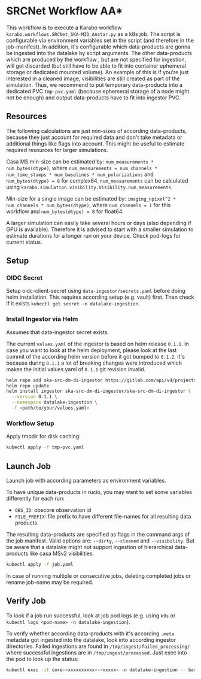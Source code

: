 # SRCNet Workflow AA*

This workflow is to execute a Karabo workflow `karabo.workflows.SRCNet_SKA-MID_AAstar.py` as a k8s job. The script is configurable via environment variables set in the script (and therefore in the job-manifest). In addition, it's configurable which data-products are gonna be ingested into the datalake by script arguments. The other data-products which are produced by the workflow , but are not specified for ingestion, will get discarded (but still have to be able to fit into container ephemeral storage or dedicated mounted volume). An example of this is if you're just interested in a cleaned image, visibilities are still created as part of the simulation. Thus, we recommend to put temporary data-products into a dedicated PVC `tmp-pvc.yaml` (because ephemeral storage of a node might not be enough) and output data-products have to fit into ingestor PVC.

## Resources

The following calculations are just min-sizes of according data-products, because they just account for required data and don't take metadata or additional things like flags into account. This might be useful to estimate required resources for larger simulations.

Casa MS min-size can be estimated by: `num_measurements * num_bytes(dtype)`, where `num_measurements = num_channels * num_time_stamps * num_baselines * num_polarizations` and `num_bytes(dtype) = 8` for complex64.
`num_measurements` can be calculated using `karabo.simulation.visibility.Visibility.num_measurements`.

Min-size for a single image can be estimated by: `imaging_npixel^2 * num_channels * num_bytes(dtype)`, where `num_channels = 1` for this workflow and `num_bytes(dtype) = 8` for float64.

A larger simulation can easily take several hours or days (also depending if GPU is available). Therefore it is advised to start with a smaller simulation to estimate durations for a longer run on your device. Check pod-logs for current status.

## Setup

### OIDC Secret

Setup oidc-client-secret using `data-ingestor/secrets.yaml` before doing helm installation. This requires according setup (e.g. vault) first. Then check if it exists `kubectl get secret -n datalake-ingestion`.

### Install Ingestor via Helm

Assumes that data-ingestor secret exists.

The current `values.yaml` of the ingestor is based on helm release `0.1.1`. In case you want to look at the helm deployment, please look at the last commit of the according helm version before it got bumped to `0.1.2`. It's because during `0.1.1` a lot of breaking changes were introduced which makes the initial values.yaml of `0.1.1` git revision invalid.

```bash
helm repo add ska-src-dm-di-ingestor https://gitlab.com/api/v4/projects/51600992/packages/helm/stable
helm repo update
helm install ingestor ska-src-dm-di-ingestor/ska-src-dm-di-ingestor \
  --version 0.1.1 \
  --namespace datalake-ingestion \
  -f <path/to/your/values.yaml>
```

### Workflow Setup

Apply tmpdir for disk caching:

```bash
kubectl apply -f tmp-pvc.yaml
```

## Launch Job

Launch job with according parameters as environment variables.

To have unique data-products in rucio, you may want to set some variables differently for each run:
- `OBS_ID`: obscore observation id
- `FILE_PREFIX`: file prefix to have different file-names for all resulting data products.

The resulting data-products are specified as flags in the command args of the job manifest. Valid options are: `--dirty`, `--cleaned` and `--visibility`. But be aware that a datalake might not support ingestion of hierarchical data-products like casa MSv2 visibilities.

```bash
kubectl apply -f job.yaml
```

In case of running multiple or consecutive jobs, deleting completed jobs or rename job-name may be required.

## Verify Job

To look if a job run successful, look at job pod logs (e.g. using `k9s` or `kubectl logs <pod-name> -n datalake-ingestion`).

To verify whether according data-products with it's according `.meta` metadata got ingested into the datalake, look into according ingestor directories. Failed ingestions are found in `/tmp/ingest/failed_processing/` where successful ingestions are in `/tmp/ingest/processed`. Just exec into the pod to look up the status:

```bash
kubectl exec -it core-<xxxxxxxxxx>-<xxxxx> -n datalake-ingestion -- bash
```
